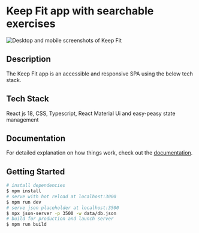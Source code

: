 # Keep Fit app with searchable exercises

![Desktop and mobile screenshots of Keep Fit](https://www.mikehappythoughts.co.uk/gitimages/keep_fit.jpg)

## Description

The Keep Fit app is an accessible and responsive SPA using the below tech stack.

## Tech Stack

React js 18, CSS, Typescript, React Material Ui and easy-peasy state management

## Documentation

For detailed explanation on how things work, check out the [documentation](https://reactjs.org/).

## Getting Started

```bash
# install dependencies
$ npm install
# serve with hot reload at localhost:3000
$ npm run dev
# serve json placeholder at localhost:3500
$ npx json-server -p 3500 -w data/db.json
# build for production and launch server
$ npm run build
```
